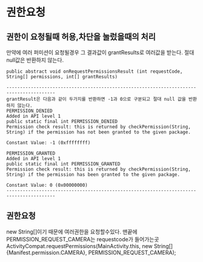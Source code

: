 권한요청
===

권한이 요청될때 허용,차단을 눌렀을때의 처리
---
만약에 여러 퍼미션이 요청될경우 그 결과값이 grantResults로 여러값을 받는다. 절대 null값은 반환하지 않는다.

    public abstract void onRequestPermissionsResult (int requestCode, String[] permissions, int[] grantResults)
                
    ----------------------------------------------------------------------------------------
    grantResult은 다음과 같이 두가지를 반환하면 -1과 0으로 구분되고 절대 null 값을 반환하지 않는다.
    PERMISSION_DENIED
    Added in API level 1
    public static final int PERMISSION_DENIED
    Permission check result: this is returned by checkPermission(String, String) if the permission has not been granted to the given package.

    Constant Value: -1 (0xffffffff)

    PERMISSION_GRANTED
    Added in API level 1
    public static final int PERMISSION_GRANTED
    Permission check result: this is returned by checkPermission(String, String) if the permission has been granted to the given package.

    Constant Value: 0 (0x00000000)
    ----------------------------------------------------------------------------------------

권한요청
---
new String[]이기 때문에 여러권한을 요청할수있다. 맨끝에 PERMISSION_REQUEST_CAMERA는 requestcode가 들어가는곳
    ActivityCompat.requestPermissions(MainActivity.this, new String[]{Manifest.permission.CAMERA}, PERMISSION_REQUEST_CAMERA);

